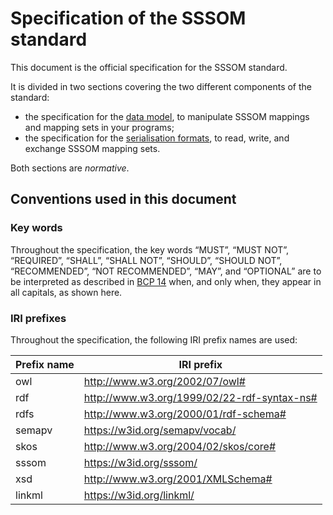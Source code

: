 # Specification of the SSSOM standard

This document is the official specification for the SSSOM standard.

It is divided in two sections covering the two different components of the standard:

* the specification for the [data model](spec-model.md), to manipulate SSSOM mappings and mapping sets in your programs;
* the specification for the [serialisation formats](spec-formats.md), to read, write, and exchange SSSOM mapping sets.

Both sections are _normative_.

## Conventions used in this document

### Key words

Throughout the specification, the key words “MUST”, “MUST NOT”, “REQUIRED”, “SHALL”, “SHALL NOT”, “SHOULD”, “SHOULD NOT”, “RECOMMENDED”, “NOT RECOMMENDED”, “MAY”, and “OPTIONAL” are to be interpreted as described in [BCP 14](https://datatracker.ietf.org/doc/html/bcp14) when, and only when, they appear in all capitals, as shown here.

### IRI prefixes

Throughout the specification, the following IRI prefix names are used:

| Prefix name | IRI prefix |
| ----------- | ---------- |
| owl         | http://www.w3.org/2002/07/owl# |
| rdf         | http://www.w3.org/1999/02/22-rdf-syntax-ns# |
| rdfs        | http://www.w3.org/2000/01/rdf-schema# |
| semapv      | https://w3id.org/semapv/vocab/ |
| skos        | http://www.w3.org/2004/02/skos/core# |
| sssom       | https://w3id.org/sssom/ |
| xsd         | http://www.w3.org/2001/XMLSchema# |
| linkml      | https://w3id.org/linkml/ |
